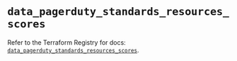 # `data_pagerduty_standards_resources_scores`

Refer to the Terraform Registry for docs: [`data_pagerduty_standards_resources_scores`](https://registry.terraform.io/providers/pagerduty/pagerduty/3.26.0/docs/data-sources/standards_resources_scores).
